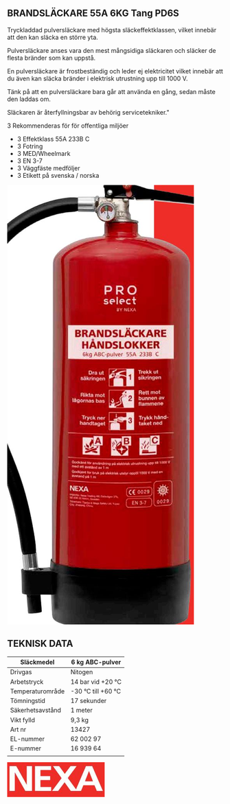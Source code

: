 ## BRANDSLÄCKARE 55A 6KG **Tang PD6S**

Tryckladdad pulversläckare med högsta släckeffektklassen, vilket innebär att den kan släcka en större yta.

Pulversläckare anses vara den mest mångsidiga släckaren och släcker de flesta bränder som kan uppstå.

En pulversläckare är frostbeständig och leder ej elektricitet vilket innebär att du även kan släcka bränder i elektrisk utrustning upp till 1000 V.

Tänk på att en pulversläckare bara går att använda en gång, sedan måste den laddas om.

Släckaren är återfyllningsbar av behörig servicetekniker."

3 Rekommenderas för för offentliga miljöer

- 3 Effektklass 55A 233B C
- 3 Fotring
- 3 MED/Wheelmark
- 3 EN 3-7
- 3 Väggfäste medföljer
- 3 Etikett på svenska / norska

![](images/_page_0_Picture_14.jpeg)

## **TEKNISK DATA**

| Släckmedel       | 6 kg ABC-pulver    |
|------------------|--------------------|
| Drivgas          | Nitogen            |
| Arbetstryck      | 14 bar vid +20 °C  |
| Temperaturområde | -30 °C till +60 °C |
| Tömningstid      | 17 sekunder        |
| Säkerhetsavstånd | 1 meter            |
| Vikt fylld       | 9,3 kg             |
| Art nr           | 13427              |
| EL-nummer        | 62 002 97          |
| E-nummer         | 16 939 64          |
|                  |                    |

![](images/_page_0_Picture_17.jpeg)